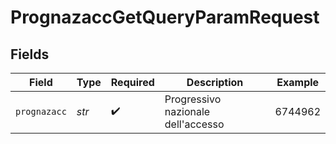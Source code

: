 # PrognazaccGetQueryParamRequest


## Fields

| Field                              | Type                               | Required                           | Description                        | Example                            |
| ---------------------------------- | ---------------------------------- | ---------------------------------- | ---------------------------------- | ---------------------------------- |
| `prognazacc`                       | *str*                              | :heavy_check_mark:                 | Progressivo nazionale dell'accesso | 6744962                            |
